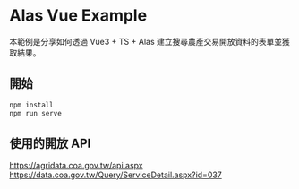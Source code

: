 # Alas Vue Example

本範例是分享如何透過 Vue3 + TS + Alas 建立搜尋農產交易開放資料的表單並獲取結果。

## 開始

```bash
npm install
npm run serve
```

## 使用的開放 API

https://agridata.coa.gov.tw/api.aspx
https://data.coa.gov.tw/Query/ServiceDetail.aspx?id=037
